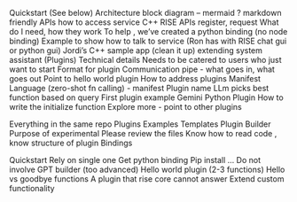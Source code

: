 Quickstart (See below)
Architecture block diagram – mermaid ? markdown friendly
APIs how to access service 
C++ RISE APIs register, request
What do I need, how they work
To help , we’ve created a python binding (no node binding)
Example to show how to talk to service (Ron has with RISE chat gui or python gui)
Jordi’s C++ sample app (clean it up)
extending system assistant (Plugins)
Technical details
Needs to be catered to users who just want to start
Format for plugin
Communication pipe - what goes in, what goes out
Point to hello world plugin 
How to address plugins
Manifest
Language (zero-shot fn calling) - manifest
Plugin name
LLm picks best function based on query 
First plugin example
Gemini Python Plugin
How to write the initialize function
Explore more - point to other plugins 


Everything in the same repo
Plugins 
Examples
Templates
Plugin Builder
Purpose of experimental 
Please review the files 
Know how to read code , know structure of plugin
Bindings 

Quickstart
Rely on single one
Get python binding
Pip install …
Do not involve GPT builder (too advanced)
Hello world plugin (2-3 functions)
Hello vs goodbye functions
A plugin that rise core cannot answer 
Extend custom functionality 
